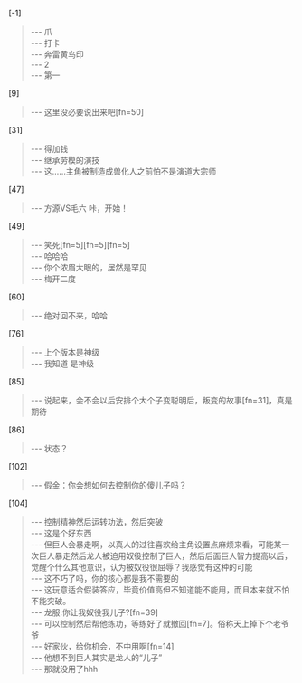 
[-1] 
>--- 爪<br>
>--- 打卡<br>
>--- 奔雷黄鸟印<br>
>--- 2<br>
>--- 第一<br>

[9] 
>--- 这里没必要说出来吧[fn=50]<br>

[31] 
>--- 得加钱<br>
>--- 继承劳模的演技<br>
>--- 这……主角被制造成兽化人之前怕不是演道大宗师<br>

[47] 
>--- 方源VS毛六
咔，开始！<br>

[49] 
>--- 笑死[fn=5][fn=5][fn=5]<br>
>--- 哈哈哈<br>
>--- 你个浓眉大眼的，居然是罕见<br>
>--- 梅开二度<br>

[60] 
>--- 绝对回不来，哈哈<br>

[76] 
>--- 上个版本是神级<br>
>--- 我知道 是神级<br>

[85] 
>--- 说起来，会不会以后安排个大个子变聪明后，叛变的故事[fn=31]，真是期待<br>

[86] 
>--- 状态？<br>

[102] 
>--- 假金：你会想如何去控制你的傻儿子吗？<br>

[104] 
>--- 控制精神然后运转功法，然后突破<br>
>--- 这是个好东西<br>
>--- 但巨人会暴走啊，以真人的过往喜欢给主角设置点麻烦来看，可能某一次巨人暴走然后龙人被迫用奴役控制了巨人，然后后面巨人智力提高以后，觉醒个什么其他意识，认为被奴役很屈辱？我感觉有这种的可能<br>
>--- 这不巧了吗，你的核心都是我不需要的<br>
>--- 这玩意适合假装答应，毕竟价值高但不知道能不能用，而且本来就不怕不能突破。<br>
>--- 龙服:你让我奴役我儿子?[fn=39]<br>
>--- 可以控制然后帮他练功，等练好了就撤回[fn=7]。俗称天上掉下个老爷爷<br>
>--- 好家伙，给你机会，不中用啊[fn=14]<br>
>--- 他想不到巨人其实是龙人的“儿子”<br>
>--- 那就没用了hhh<br>
